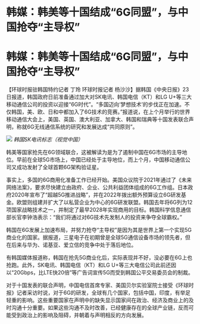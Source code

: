# 韩媒：韩美等十国结成“6G同盟”，与中国抢夺“主导权”

# 韩媒：韩美等十国结成“6G同盟”，与中国抢夺“主导权”

【环球时报驻韩国特约记者 丁玲 环球时报记者 杨沙沙】据韩国《中央日报》23日报道，韩国政府日前准备通过加大对SK电讯、韩国电信（KT）和LG
U+等三大移动通信公司的投资以迎接“6G时代”。“多国迈向‘梦想技术’的步伐正在加速。不仅韩国，美、欧、日和中都加入了6G技术的竞赛。”报道说，在上个月举行的世界移动通信大会上，美国、英国、澳大利亚、加拿大、韩国和瑞典等十国发表联合声明，称就6G无线通信系统的研究和发展达成“共同原则”。

![](https://inews.gtimg.com/om_bt/O9l7E7PFIqtmumLKXINb5BrunJNFh92XgwxOjVphRC7dcAA/1000)
_韩国SK电讯标志（视觉中国）_

韩美等国家抢先在6G领域联合，这被解读为是为了遏制中国在6G市场的主导地位。早前在全球5G市场上，中国已经处于主导地位，而上个月，中国移动通信公司又成功发射了全球首颗6G架构验证星。

事实上，多国的6G商用化准备工作已经开始。美国众议院于2021年通过了《未来网络法案》，要求尽快建立由政府、企业、公共利益团体组成的6G工作组。日本政府2020年宣布了“超越5G推进战略”，并在2022年拨出额外预算设立6G研发基金。欧盟则组建并扩大了以私营企业为中心的6G研发联盟。韩国去年将6G列为12项国家战略技术之一，并制定了最早2028年实现商用的目标。韩国科学信息通信部长官李钟浩表示：“我们将通过对6G技术先发制人的投资来争夺全球霸权。”

韩国在6G发展上加速布局，并努力抢夺“主导权”是因为其是世界上第一个实现5G商业化的国家。据报道，三星电子在初期曾是全球5G通信设备市场的领先者，但在后来与华为、诺基亚、爱立信的竞争中处于落后地位。

有韩国媒体报道称，韩国在抢先5G商业化后，实际表现并不好，没必要在6G上也抢跑。此外，SK电讯、韩国电信（KT）和LG
U+等三大电信公司此前还因以“20Gbps，比LTE快20倍”等广告词宣传5G而受到韩国公平交易委员会的制裁。

对于十国发表的联合声明，中国电信首席专家、美国贝尔实验室院士接受《环球时报》记者采访时说，对于6G的研发，全球有几个国家，包括中国，印度，有举足轻重的影响。这些重要国家在声明中的缺失显示国家间在政治、经济及商业上的及时沟通十分重要。如果这些沟通不及时改善，已经健康存在的全球产业链，反而可能受到政治上的影响及阻碍，并朝着与声明相反的方向发展。

